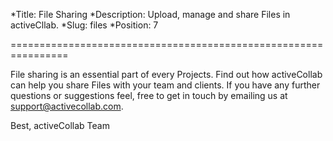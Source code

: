 *Title: File Sharing
*Description: Upload, manage and share Files in activeCllab.
*Slug: files
*Position: 7

================================================================

File sharing is an essential part of every Projects. Find out how activeCollab can help you share Files with your team and clients. If you have any further questions or suggestions feel, free to get in touch by emailing us at support@activecollab.com.

Best,
activeCollab Team  